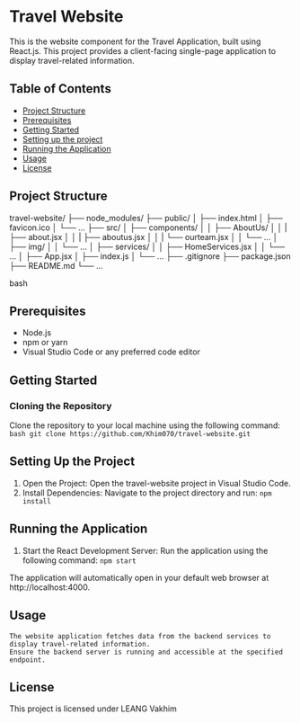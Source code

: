 # Travel Website

This is the website component for the Travel Application, built using React.js. This project provides a client-facing single-page application to display travel-related information.

## Table of Contents
- [Project Structure](#project-structure)
- [Prerequisites](#prerequisites)
- [Getting Started](#getting-started)
- [Setting up the project](#setting-up-the-project)
- [Running the Application](#running-the-application)
- [Usage](#usage)
- [License](#license)

## Project Structure

travel-website/
├── node_modules/
├── public/
│ ├── index.html
│ ├── favicon.ico
│ └── ...
├── src/
│ ├── components/
│ │   ├── AboutUs/
│ │   |   ├── about.jsx
│ │   |   ├── aboutus.jsx
│ │   |   └── ourteam.jsx
│ │   └── ...
│ ├── img/
│ │    └── ...
│ ├── services/
│ │ ├── HomeServices.jsx
│ │ └── ...
│ ├── App.jsx
│ ├── index.js
│ └── ...
├── .gitignore
├── package.json
├── README.md
└── ...

bash

## Prerequisites
- Node.js
- npm or yarn
- Visual Studio Code or any preferred code editor

## Getting Started

### Cloning the Repository
Clone the repository to your local machine using the following command:
`bash
git clone https://github.com/Khim070/travel-website.git`

## Setting Up the Project
1. Open the Project: Open the travel-website project in Visual Studio Code.
2. Install Dependencies: Navigate to the project directory and run: `npm install`

## Running the Application
1. Start the React Development Server:
   Run the application using the following command:
  `npm start`

  The application will automatically open in your default web browser at http://localhost:4000.

## Usage
    The website application fetches data from the backend services to display travel-related information.
    Ensure the backend server is running and accessible at the specified endpoint.

## License

This project is licensed under LEANG Vakhim
